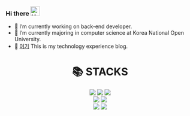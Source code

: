 ### Hi there <img src="https://raw.githubusercontent.com/Tarikul-Islam-Anik/Animated-Fluent-Emojis/master/Emojis/Hand%20gestures/Hand%20with%20Fingers%20Splayed%20Light%20Skin%20Tone.png" alt="Hand with Fingers Splayed Light Skin Tone" width="25" height="25" style="max-width: 100%;">

- 🔭 I’m currently working on back-end developer.
- 🌱 I’m currently majoring in computer science at Korea National Open University.
- 💬 [여기](https://hyemi6017.tistory.com) This is my technology experience blog.

<!--
**hyemi96/hyemi96** is a ✨ _special_ ✨ repository because its `README.md` (this file) appears on your GitHub profile.

Here are some ideas to get you started:

- 🔭 I’m currently working on full skack web developer.
- 🌱 I’m currently majoring in computer science at Korea Open University.
- 👯 I’m looking to collaborate on ...
- 🤔 I’m looking for help with ...
- 💬 Ask me about ...
- 📫 How to reach me: ...
- 😄 Pronouns: ...
- ⚡ Fun fact: ...
-->

<div align=center><h1>📚 STACKS</h1></div>

<div align=center> 
  <img src="https://img.shields.io/badge/java-007396?style=for-the-badge&logo=java&logoColor=white"> 
  <img src="https://img.shields.io/badge/javascript-F7DF1E?style=for-the-badge&logo=javascript&logoColor=black">
  <img src="https://img.shields.io/badge/spring-6DB33F?style=for-the-badge&logo=spring&logoColor=white">
  <br>
  
  <img src="https://img.shields.io/badge/oracle-F80000?style=for-the-badge&logo=oracle&logoColor=white"> 
  <img src="https://img.shields.io/badge/mssql-4479A1?style=for-the-badge&logo=mssql&logoColor=white"> 
  <br>

  <img src="https://img.shields.io/badge/AWS-41454A?style=for-the-badge&logo=AWS&logoColor=white"> 
  <img src="https://img.shields.io/badge/Linux-4479A1?style=for-the-badge&logo=Linux&logoColor=white"> 
  <br>
  <!--
  <h2>And what I'm currently studying...</h2>
  <img src="https://img.shields.io/badge/vue.js-4FC08D?style=for-the-badge&logo=vue.js&logoColor=white"> 
  <img src="https://img.shields.io/badge/node.js-339933?style=for-the-badge&logo=Node.js&logoColor=white">
  <img src="https://img.shields.io/badge/nginx-F8DC75?style=for-the-badge&logo=nginx&logoColor=white">
  <br> -->
</div>

<br>
<br> 
<!-- [![Anurag's github stats](https://github-readme-stats.vercel.app/api?username=hyemi96)](https://github.com/anuraghazra/github-readme-stats) -->
